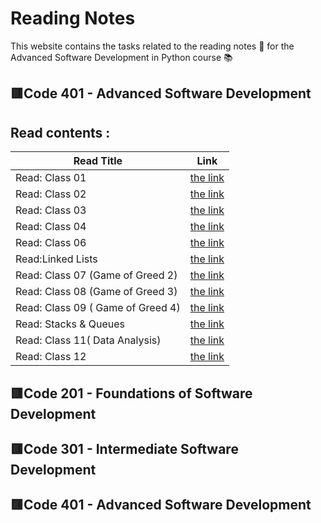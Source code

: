 # **Reading Notes**
This website contains the tasks related to the reading notes :page_facing_up: for the Advanced Software Development in Python course :books:
##  :red_square:Code 401 - Advanced Software Development

## Read contents : 

| Read Title     | Link |
| -------------- | ----------- |
 |Read: Class 01 |  [the link ](readings/Read_Class_01.md)      |
|Read: Class 02   |  [the link ](readings/Read_Class_02.md)      |
|Read: Class 03    |  [the link ](readings/Read_Class_03.md)      |
|Read: Class 04   |  [the link ](readings/readlass4.md)      |
 |Read: Class 06 |  [the link ](readings/Read_Class_06.md)      |
 |Read:Linked Lists|  [the link ](readings/Read_Linked_Lists.md)       |
 |Read: Class 07  (Game of Greed 2) |  [the link ](readings/READ_7.md)      |
  |Read: Class 08  (Game of Greed 3) |  [the link ](readings/read_8.md)      |
 |Read: Class 09  ( Game of Greed 4) |  [the link ](readings/READ_9.md)      |
|Read: Stacks & Queues |  [the link ](readings/Read_Stacks_Queues)      |
  |Read: Class 11( Data Analysis) |  [the link ](readings/README_11)      |
|Read: Class 12 |  [the link ](readings/Read_Class_12.md)      |


##  :red_square:Code 201 - Foundations of Software Development
## :red_square:Code 301 - Intermediate Software Development
## :red_square:Code 401 - Advanced Software Development

